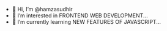- 👋 Hi, I’m @hamzasudhir
- 👀 I’m interested in FRONTEND WEB DEVELOPMENT...
- 🌱 I’m currently learning NEW FEATURES OF JAVASCRIPT...
  

<!---
hamzasudhir/hamzasudhir is a ✨ special ✨ repository because its `README.md` (this file) appears on your GitHub profile.
You can click the Preview link to take a look at your changes.
--->
